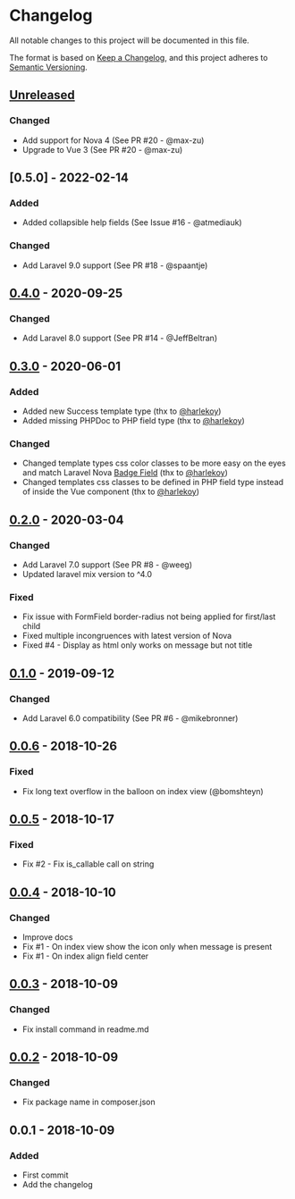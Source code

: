# Changelog
All notable changes to this project will be documented in this file.

The format is based on [Keep a Changelog](https://keepachangelog.com/en/1.0.0/),
and this project adheres to [Semantic Versioning](https://semver.org/spec/v2.0.0.html).

## [Unreleased]

### Changed
- Add support for Nova 4 (See PR #20 - @max-zu)
- Upgrade to Vue 3 (See PR #20 - @max-zu)

## [0.5.0] - 2022-02-14

### Added
- Added collapsible help fields (See Issue #16 - @atmediauk)

### Changed
- Add Laravel 9.0 support (See PR #18 - @spaantje)

## [0.4.0] - 2020-09-25

### Changed
- Add Laravel 8.0 support (See PR #14 - @JeffBeltran)

## [0.3.0] - 2020-06-01

### Added
- Added new Success template type (thx to [@harlekoy](https://github.com/harlekoy))
- Added missing PHPDoc to PHP field type (thx to [@harlekoy](https://github.com/harlekoy))

### Changed
- Changed template types css color classes to be more easy on the eyes and match Laravel Nova [Badge Field](https://nova.laravel.com/docs/3.0/resources/fields.html#badge-field) (thx to [@harlekoy](https://github.com/harlekoy))
- Changed templates css classes to be defined in PHP field type instead of inside the Vue component (thx to [@harlekoy](https://github.com/harlekoy))

## [0.2.0] - 2020-03-04

### Changed
- Add Laravel 7.0 support (See PR #8 - @weeg)
- Updated laravel mix version to ^4.0

### Fixed
- Fix issue with FormField border-radius not being applied for first/last child
- Fixed multiple incongruences with latest version of Nova
- Fixed #4 - Display as html only works on message but not title

## [0.1.0] - 2019-09-12

### Changed
- Add Laravel 6.0 compatibility (See PR #6 - @mikebronner)

## [0.0.6] - 2018-10-26

### Fixed
- Fix long text overflow in the balloon on index view (@bomshteyn)

## [0.0.5] - 2018-10-17

### Fixed
- Fix #2 - Fix is_callable call on string

## [0.0.4] - 2018-10-10

### Changed
- Improve docs
- Fix #1 - On index view show the icon only when message is present
- Fix #1 - On index align field center

## [0.0.3] - 2018-10-09

### Changed
- Fix install command in readme.md

## [0.0.2] - 2018-10-09

### Changed
- Fix package name in composer.json

## 0.0.1 - 2018-10-09

### Added
- First commit
- Add the changelog

[Unreleased]: https://github.com/comodolab/nova-help/compare/0.4.0...HEAD
[0.4.0]: https://github.com/comodolab/nova-help/compare/0.3.0...0.4.0
[0.3.0]: https://github.com/comodolab/nova-help/compare/0.2.0...0.3.0
[0.2.0]: https://github.com/comodolab/nova-help/compare/0.1.0...0.2.0
[0.1.0]: https://github.com/comodolab/nova-help/compare/0.0.6...0.1.0
[0.0.6]: https://github.com/comodolab/nova-help/compare/0.0.5...0.0.6
[0.0.5]: https://github.com/comodolab/nova-help/compare/0.0.4...0.0.5
[0.0.4]: https://github.com/comodolab/nova-help/compare/0.0.3...0.0.4
[0.0.3]: https://github.com/comodolab/nova-help/compare/0.0.2...0.0.3
[0.0.2]: https://github.com/comodolab/nova-help/compare/0.0.1...0.0.2
